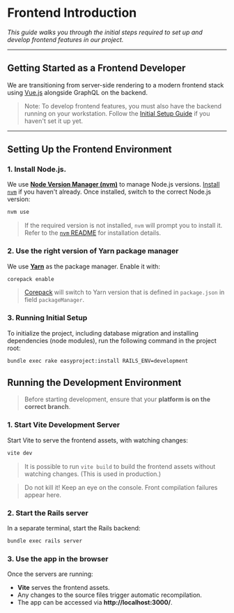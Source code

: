 # Frontend Introduction

*This guide walks you through the initial steps required to set up and develop frontend features in our project.*

---

## Getting Started as a Frontend Developer

We are transitioning from server-side rendering to a modern frontend stack using [Vue.js](https://vuejs.org/) alongside GraphQL on the backend.

<!-- theme: danger -->
> Note: To develop frontend features, you must also have the backend running on your workstation. Follow the [Initial Setup Guide](https://easysoftware.stoplight.io/docs/developer-portal-devs/docs/Getting_started/Initial-setup.md) if you haven't set it up yet.

---

## Setting Up the Frontend Environment

### 1. Install Node.js.

We use [**Node Version Manager (nvm)**](https://github.com/nvm-sh/nvm) to manage Node.js versions. [Install `nvm`](https://github.com/nvm-sh/nvm?tab=readme-ov-file#installing-and-updating) if you haven't already. Once installed, switch to the correct Node.js version:

```bash
nvm use
```

> If the required version is not installed, `nvm` will prompt you to install it. Refer to the [`nvm` README](https://github.com/nvm-sh/nvm/blob/master/README.md) for installation details.

### 2. Use the right version of Yarn package manager

We use [**Yarn**](https://yarnpkg.com/) as the package manager. Enable it with:

```bash
corepack enable
```

> [Corepack](https://nodejs.org/api/corepack.html#corepack) will switch to Yarn version that is defined in `package.json` in field `packageManager`.

### 3. Running Initial Setup

To initialize the project, including database migration and installing dependencies (node modules), run the following command in the project root:

```bash
bundle exec rake easyproject:install RAILS_ENV=development
```

## Running the Development Environment

> Before starting development, ensure that your **platform is on the correct branch**.

### 1. Start Vite Development Server

Start Vite to serve the frontend assets, with watching changes:

```bash
vite dev
```
> It is possible to run `vite build` to build the frontend assets without watching changes. (This is used in production.)

<!-- theme: danger -->
> Do not kill it! Keep an eye on the console. Front compilation failures appear here.

### 2. Start the Rails server

In a separate terminal, start the Rails backend:

```bash
bundle exec rails server
```

### 3. Use the app in the browser

Once the servers are running:
- **Vite** serves the frontend assets.
- Any changes to the source files trigger automatic recompilation.
- The app can be accessed via **http://localhost:3000/**.
